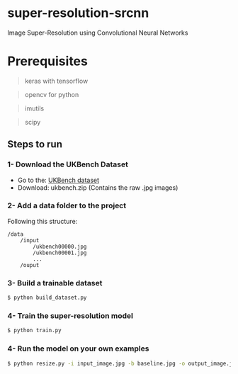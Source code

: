 # super-resolution-srcnn
Image Super-Resolution using Convolutional Neural Networks

# Prerequisites 
> keras with tensorflow

> opencv for python

> imutils

> scipy
    

## Steps to run
### 1-  Download the UKBench Dataset
- Go to the: [UKBench dataset](https://archive.org/download/ukbench)
- Download: ukbench.zip (Contains the raw .jpg images)

### 2- Add a data folder to the project
Following this structure: 
```
/data
    /input
        /ukbench00000.jpg	
        /ukbench00001.jpg	
        ...
    /ouput
```
### 3- Build a trainable dataset
```sh
$ python build_dataset.py
```
### 4- Train the super-resolution model
```sh
$ python train.py
```
### 4- Run the model on your own examples
```sh
$ python resize.py -i input_image.jpg -b baseline.jpg -o output_image.jpg
```
